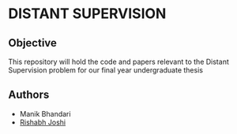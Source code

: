 # DISTANT SUPERVISION

## Objective

This repository will hold the code and papers relevant to the Distant Supervision problem for our final year undergraduate thesis

## Authors

* Manik Bhandari
* [Rishabh Joshi](http://rishabhjoshi.github.io)
